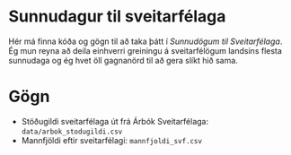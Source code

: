 
# Sunnudagur til sveitarfélaga

<!-- badges: start -->
<!-- badges: end -->

Hér má finna kóða og gögn til að taka þátt í *Sunnudögum til Sveitarfélaga*. Ég mun reyna að deila einhverri greiningu á sveitarfélögum landsins flesta sunnudaga og ég hvet öll gagnanörd til að gera slíkt hið sama.

# Gögn

* Stöðugildi sveitarfélaga út frá Árbók Sveitarfélaga: `data/arbok_stodugildi.csv`
* Mannfjöldi eftir sveitarfélagi: `mannfjoldi_svf.csv`

